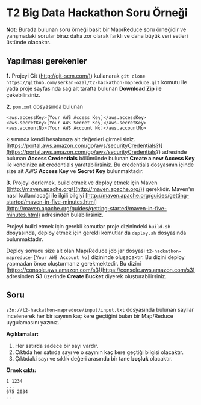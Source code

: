 T2 Big Data Hackathon Soru Örneği
======================

**Not:** Burada bulunan soru örneği basit bir Map/Reduce soru örneğidir ve yarışmadaki sorular biraz daha zor olarak farklı ve daha büyük veri setleri üstünde olacaktır. 

Yapılması gerekenler
-----------

**1.** Projeyi Git ([http://git-scm.com/)](http://git-scm.com/)) kullanarak `git clone https://github.com/serkan-ozal/t2-hackathon-mapreduce.git` komutu ile yada proje sayfasında sağ alt tarafta bulunan **Download Zip** ile çekebilirsiniz. 

**2.** `pom.xml` dosyasında bulunan 

~~~
<aws.accessKey>[Your AWS Access Key]</aws.accessKey>
<aws.secretKey>[Your AWS Secret Key]</aws.secretKey>
<aws.accountNo>[Your AWS Account No]</aws.accountNo>
~~~

kısımında kendi hesabınıza ait değerleri girmelisiniz. [https://portal.aws.amazon.com/gp/aws/securityCredentials?)](https://portal.aws.amazon.com/gp/aws/securityCredentials?) adresinde bulunan **Access Credentials** bölümünde bulunan **Create a new Access Key** ile kendinize ait credentials yaratabilirsiniz. Bu credentials dosyasının içinde size ait AWS **Access Key** ve **Secret Key** bulunmaktadır.

**3.** Projeyi derlemek, build etmek ve deploy etmek için Maven ([http://maven.apache.org/](http://maven.apache.org/)) gereklidir. Maven'ın nasıl kullanılacaği ile ilgili bilgiyi [http://maven.apache.org/guides/getting-started/maven-in-five-minutes.html](http://maven.apache.org/guides/getting-started/maven-in-five-minutes.html) adresinden bulabilirsiniz.

Projeyi build etmek için gerekli komutlar proje dizinindeki `build.sh` dosyasında, deploy etmek için gerekli komutlar da `deploy.sh` dosyasında bulunmaktadır.

Deploy sonucu size ait olan Map/Reduce job jar dosyası `t2-hackathon-mapreduce-[Your AWS Account No]` dizininde oluşacaktır. Bu dizini deploy yapmadan önce oluşturmanız gerekmektedir. Bu dizini [https://console.aws.amazon.com/s3](https://console.aws.amazon.com/s3) adresinden **S3** üzerinde **Create Bucket** diyerek oluşturabilirsiniz.

Soru
-----------
`s3n://t2-hackathon-mapreduce/input/input.txt` dosyasında bulunan sayılar incelenerek her bir sayının kaç kere geçtiğini bulan bir Map/Reduce uygulamasını yazınız. 

**Açıklamalar:**

1. Her satırda sadece bir sayı vardır. 
2. Çıktıda her satırda sayı ve o sayının kaç kere geçtiği bilgisi olacaktır. 
3. Çıktıdaki sayı ve sıklık değeri arasında bir tane **boşluk** olacaktır. 

**Örnek çıktı:**

~~~
1 1234
...
675 2034
...
~~~



